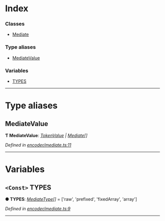 

# Index

### Classes

* [Mediate](../classes/_encoder_mediate_.mediate.md)

### Type aliases

* [MediateValue](_encoder_mediate_.md#mediatevalue)

### Variables

* [TYPES](_encoder_mediate_.md#types)

---

# Type aliases

<a id="mediatevalue"></a>

##  MediateValue

**Ƭ MediateValue**: *[TokenValue](_types_.md#tokenvalue) \| [Mediate](../classes/_encoder_mediate_.mediate.md)[]*

*Defined in [encoder/mediate.ts:11](https://github.com/paritytech/js-libs/blob/9a82e16/packages/abi/src/encoder/mediate.ts#L11)*

___

# Variables

<a id="types"></a>

## `<Const>` TYPES

**● TYPES**: *[MediateType](_types_.md#mediatetype)[]* =  ['raw', 'prefixed', 'fixedArray', 'array']

*Defined in [encoder/mediate.ts:9](https://github.com/paritytech/js-libs/blob/9a82e16/packages/abi/src/encoder/mediate.ts#L9)*

___

